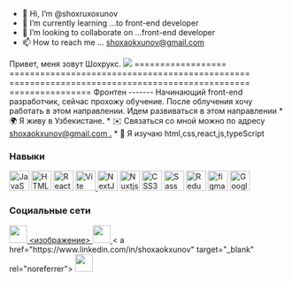 - 👋 Hi, I’m @shoxruxoxunov
- 🌱 I’m currently learning ...to front-end developer
- 💞️ I’m looking to collaborate on ...front-end developer
- 📫 How to reach me ... shoxaokxunov@gmail.com

<!---
shoxruxoxunov/shoxruxoxunov is a ✨ special ✨ repository because its `README.md` (this file) appears on your GitHub profile.
You can click the Preview link to take a look at your changes.
--->


Привет, меня зовут Шохрукс. ![](https://user-images.githubusercontent.com/18350557/176309783-0785949b-9127-417c-8b55-ab5a4333674e.gif) ================== =============================================== =============================================== ================ Фронтен ------- Начинающий front-end разработчик, сейчас прохожу обучение. После облучения хочу работать в этом направлении. Идем развиваться в этом направлении * 🌍 Я живу в Узбекистане. * ✉️ Связаться со мной можно по адресу [shoxaokxunov@gmail.com .](mailto:shoxaokxunov@gmail.com)[](mailto:shoxaokxunov@gmail.com) * 🧠 Я изучаю html,css,react,js,typeScript

### Навыки

<p align="left">
<a href="https://developer.mozilla.org/en-US/docs/Web/JavaScript" target="_blank" rel="noreferrer"><img src="https ://raw.githubusercontent.com/danielcranney/readme-generator/main/public/icons/skills/javascript-colored.svg" width="36" height="36" alt="JavaScript" /></a> <a href="https://developer.mozilla.org/en-US/docs/Glossary/HTML5" target="_blank" rel="noreferrer"><img src="https://raw.githubusercontent.com /danielcranney/readme-generator/main/public/icons/skills/html5-colored.svg" width="36" height="36" alt="HTML5" /></a> <a href="https:/ /reactjs.org/" target="_blank" rel="noreferrer"><img src="https://raw.githubusercontent.com/danielcranney/readme-generator/main/public/icons/skills/react-colored. svg" width="36" height="36" alt="React" /></a> <a href="https://vitejs.dev/" target="_blank" rel="noreferrer"><img src="https://raw.githubusercontent.com/danielcranney/readme-generator/main/public/icons/skills/vite-colored.svg" width="36" height="36" alt="Vite" /> </a> <a href="https://nextjs.org/docs" target="_blank" rel="noreferrer"><img src="https://raw.githubusercontent.com/danielcranney/readme-generator /main/public/icons/skills/nextjs-colored.svg" width="36" height="36" alt="NextJs" /></a> <a href="https://nuxtjs.org/" target="_blank" rel="noreferrer"><img src="https://raw.githubusercontent.com/danielcranney/readme-generator/main/public/icons/skills/nuxtjs-colored.svg" width="36 " height="36" alt="Nuxtjs" /></a> <a href="https://www.w3.org/TR/CSS/#css" target="_blank" rel="noreferrer"> <img src="https://raw.githubusercontent.com/danielcranney/readme-generator/main/public/icons/skills/css3-colored.svg" width="36" height="36" alt="CSS3" /></a> <a href="https://sass-lang.com/" target="_blank" rel="noreferrer"><img src="https://raw.githubusercontent.com/danielcranney/ readme-generator/main/public/icons/skills/sass-colored.svg" width="36" height="36" alt="Sass" /></a> <a href="https://redux. js.org/" target="_blank" rel="noreferrer"><img src="https://raw.githubusercontent.com/danielcranney/readme-generator/main/public/icons/skills/redux-colored.svg" width="36" height="36" alt="Redux" /></a> <a href="https://www.figma.com/" target="_blank" rel="noreferrer"> <img src="https://raw.githubusercontent.com/danielcranney/readme-generator/main/public/icons/skills/figma-colored.svg" width="36" height="36" alt="figma" /></a> <a href="https://cloud.google.com/" target="_blank" rel="noreferrer"><img src="https://raw.githubusercontent.com/danielcranney/ readme-generator/main/public/icons/skills/googlecloud-colored.svg" width="36" height="36" alt="Google Cloud" /></a>
</p>

### Социальные сети

<p align="left"> <a href="https://www.facebook.com/Shoxrux Oxunov" target="_blank" rel="noreferrer"> <picture> <source media="( предпочитает-цветовую-схему: темную)" srcset="https://raw.githubusercontent.com/danielcranney/readme-generator/main/public/icons/socials/facebook-dark.svg" /> <source media="( предпочитает-цветовую-схему: светлую)" srcset="https://raw.githubusercontent.com/danielcranney/readme-generator/main/public/icons/socials/facebook.svg" /> <img src="https:/ /raw.githubusercontent.com/danielcranney/readme-generator/main/public/icons/socials/facebook.svg" width="32" height="32" /> </picture> </a> <a href=" http://www.instagram.com/shoxrux_shavkat_ogli" target="_blank" rel="noreferrer"> <изображение> <source media="(предпочитает цветовую схему: темный)" srcset="undefined" /> <source media="(предпочитает-цветовую-схему: светлый)" srcset="https://raw.githubusercontent.com/danielcranney/readme-generator/main/public/icons/socials/instagram.svg" /> <img src= "https://raw.githubusercontent.com/danielcranney/readme-generator/main/public/icons/socials/instagram.svg" width="32" height="32" /> </picture> </a> < a href="https://www.linkedin.com/in/shoxaokxunov" target="_blank" rel="noreferrer"> <picture> <source media="(предпочитает цветовую схему: темная)" srcset=" https://raw.githubusercontent.com/danielcranney/readme-generator/main/public/icons/socials/linkedin-dark.svg" /> <source media="(prefers-color-scheme: Light)" srcset=" https://raw.githubusercontent.com/danielcranney/readme-generator/main/public/icons/socials/linkedin.svg" /> <img src="https://raw.githubusercontent.com/danielcranney/readme-generator /main/public/icons/socials/linkedin.svg" width="32" height="32" /> </picture> </a> </p>
